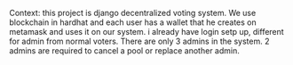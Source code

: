 Context: this project is django decentralized voting system. We use blockchain in hardhat  and each user has a wallet that he creates on metamask  and uses it on our system. i already have login setp up, different for admin from normal voters. There are only 3 admins in the system. 2 admins are required to cancel a pool or replace another admin.